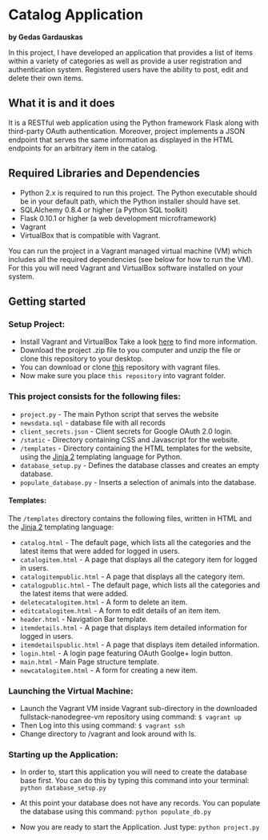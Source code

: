 # Catalog Application

**by Gedas Gardauskas**

In this project, I have developed an application that provides a list of items within a variety of categories as well as provide a user registration and authentication system. Registered users have the ability to post, edit and delete their own items.

## What it is and it does

It is a RESTful web application using the Python framework Flask along with  third-party OAuth authentication. Moreover, project implements a JSON endpoint that serves the same information as displayed in the HTML endpoints for an arbitrary item in the catalog.

## Required Libraries and Dependencies

- Python 2.x is required to run this project. The Python executable should be in your default path, which the Python installer should have set.
- SQLAlchemy 0.8.4 or higher (a Python SQL toolkit)
- Flask 0.10.1 or higher (a web development microframework)
- Vagrant
- VirtualBox that is compatible with Vagrant.

You can run the project in a Vagrant managed virtual machine (VM) which includes all the required dependencies (see below for how to run the VM). For this you will need Vagrant and VirtualBox software installed on your system.

## Getting started

### Setup Project:

- Install Vagrant and VirtualBox
Take a look [here](https://drupalize.me/videos/installing-vagrant-and-virtualbox?p=1526) to find more information.
- Download the project .zip file to you computer and unzip the file or clone this repository to your desktop.
- You can download or clone [this](https://github.com/udacity/fullstack-nanodegree-vm) repository with vagrant files.
- Now make sure you place `this repository` into vagrant folder.

### This project consists for the following files:
- `project.py` - The main Python script that serves the website
- `newsdata.sql` - database file with all records
- `client_secrets.json` - Client secrets for Google OAuth 2.0 login.
- `/static` - Directory containing CSS and Javascript for the website.
- `/templates` - Directory containing the HTML templates for the website, using the [Jinja 2](http://jinja.pocoo.org/docs/dev/) templating language for Python.
- `database_setup.py` - Defines the database classes and creates an empty database.
- `populate_database.py` - Inserts a selection of animals into the database.

#### Templates:

The `/templates` directory contains the following files, written in HTML and the [Jinja 2](http://jinja.pocoo.org/docs/dev/) templating language:

- `catalog.html` - The default page, which lists all the categories and the latest items that were added for logged in users.
- `catalogitem.html` - A page that displays all the category item for logged in users.
- `catalogitempublic.html` - A page that displays all the category item.
- `catalogpublic.html` - The default page, which lists all the categories and the latest items that were added.
- `deletecatalogitem.html` - A form to delete an item.
- `editcatalogitem.html` - A form to edit details of an item item.
- `header.html` - Navigation Bar template.
- `itemdetails.html` - A page that displays item detailed information for logged in users.
- `itemdetailspublic.html` - A page that displays item detailed information.
- `login.html` - A login page featuring OAuth Goolge+ login button.
- `main.html` - Main Page structure template.
- `newcatalogitem.html` - A form for creating a new item.

### Launching the Virtual Machine:

- Launch the Vagrant VM inside Vagrant sub-directory in the downloaded fullstack-nanodegree-vm repository using command:
  `$ vagrant up`
- Then Log into this using command:
  `$ vagrant ssh`
- Change directory to /vagrant and look around with ls.

### Starting up the Application:

- In order to, start this application you will need to create the database base first. You can do this by typing this command into your terminal:
  `python database_setup.py`

- At this point your database does not have any records. You can populate the database using this command:
  `python populate_db.py`

- Now you are ready to start the Application. Just type: `python project.py`
